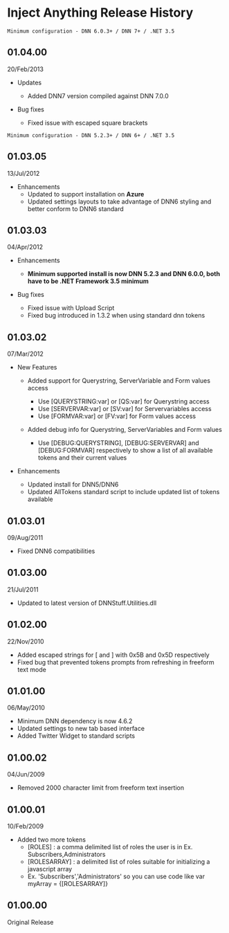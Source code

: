 # Inject Anything Release History 

```Minimum configuration - DNN 6.0.3+ / DNN 7+ / .NET 3.5```

## 01.04.00

20/Feb/2013

-   Updates
    -   Added DNN7 version compiled against DNN 7.0.0

-   Bug fixes
    -   Fixed issue with escaped square brackets

```Minimum configuration - DNN 5.2.3+ / DNN 6+ / .NET 3.5```

## 01.03.05

13/Jul/2012

-   Enhancements
    -   Updated to support installation on **Azure**
    -   Updated settings layouts to take advantage of DNN6 styling and
        better conform to DNN6 standard

## 01.03.03

04/Apr/2012

-   Enhancements
    -   **Minimum supported install is now DNN 5.2.3 and DNN 6.0.0, both
        have to be .NET Framework 3.5 minimum**

-   Bug fixes
    -   Fixed issue with Upload Script
    -   Fixed bug introduced in 1.3.2 when using standard dnn tokens

## 01.03.02

07/Mar/2012

-   New Features
    -   Added support for Querystring, ServerVariable and Form values
        access
        -   Use [QUERYSTRING:var] or [QS:var] for Querystring access
        -   Use [SERVERVAR:var] or [SV:var] for Servervariables access
        -   Use [FORMVAR:var] or [FV:var] for Form values access

    -   Added debug info for Querystring, ServerVariables and Form
        values
        -   Use [DEBUG:QUERYSTRING], [DEBUG:SERVERVAR] and
            [DEBUG:FORMVAR] respectively to show a list of all available
            tokens and their current values

-   Enhancements
    -   Updated install for DNN5/DNN6
    -   Updated AllTokens standard script to include updated list of
        tokens available

## 01.03.01

09/Aug/2011

-   Fixed DNN6 compatibilities

## 01.03.00

21/Jul/2011

-   Updated to latest version of DNNStuff.Utilities.dll

## 01.02.00

22/Nov/2010

-   Added escaped strings for [ and ] with 0x5B and 0x5D respectively
-   Fixed bug that prevented tokens prompts from refreshing in freeform
    text mode

## 01.01.00

06/May/2010

-   Minimum DNN dependency is now 4.6.2
-   Updated settings to new tab based interface
-   Added Twitter Widget to standard scripts

## 01.00.02

04/Jun/2009

-   Removed 2000 character limit from freeform text insertion

## 01.00.01

10/Feb/2009

-   Added two more tokens
    -   [ROLES] : a comma delimited list of roles the user is in Ex.
        Subscribers,Administrators
    -   [ROLESARRAY] : a delimited list of roles suitable for
        initializing a javascript array
    -   Ex. 'Subscribers','Administrators' so you can use code like var
        myArray = {[ROLESARRAY]}

## 01.00.00

Original Release
